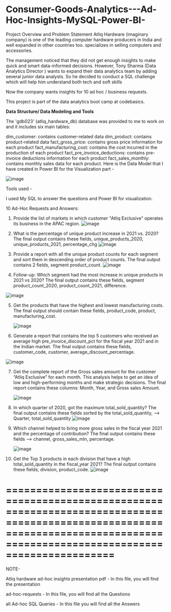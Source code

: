 # Consumer-Goods-Analytics---Ad-Hoc-Insights-MySQL-Power-BI-

Project Overview and Problem Statement
Atliq Hardware (imaginary company) is one of the leading computer hardware producers in India and well expanded in other countries too. specializes in selling computers and accessories.

The management noticed that they did not get enough insights to make quick and smart data-informed decisions. However, Tony Sharma (Data Analytics Director ) wants to expand their data analytics team by adding several junior data analysts. So he decided to conduct a SQL challenge which will help him understand both tech and soft skills

Now the company wants insights for 10 ad hoc / business requests.

This project is part of the data analytics boot camp at codebasics.

**__Data Structure/ Data Modeling and Tools__**

The 'gdb023' (atliq_hardware_db) database was provided to me to work on and it includes six main tables:

dim_customer: contains customer-related data
dim_product: contains product-related data
fact_gross_price: contains gross price information for each product
fact_manufacturing_cost: contains the cost incurred in the production of each product
fact_pre_invoice_deductions: contains pre-invoice deductions information for each product
fact_sales_monthly: contains monthly sales data for each product.
Here is the Data Model that I have created in Power BI for the Visualization part -

![image](https://github.com/user-attachments/assets/0ccc3390-e126-41c8-a6fe-380570c88b70)


Tools used -

I used My SQL to answer the questions
and Power BI for visualization.

10 Ad-Hoc Requests and Answers:
1. Provide the list of markets in which customer "Atliq Exclusive" operates its business in the APAC region.
![image](https://github.com/user-attachments/assets/0c99f060-79ea-45f8-8c66-e8d0878ae0ff)


2. What is the percentage of unique product increase in 2021 vs. 2020? The final output contains these fields, unique_products_2020, unique_products_2021, percentage_chg
![image](https://github.com/user-attachments/assets/795d710f-1a13-4d57-8837-eab5414c96e2)

3. Provide a report with all the unique product counts for each segment and sort them in descending order of product counts. The final output contains 2 fields, segment product_count.
   ![image](https://github.com/user-attachments/assets/ee633e6b-915e-4542-bfb6-81e8be22fc2f)

4. Follow-up: Which segment had the most increase in unique products in 2021 vs 2020? The final output contains these fields, segment product_count_2020, product_count_2021, difference.

![image](https://github.com/user-attachments/assets/ca4e6444-6af9-4b5a-b2b4-f2e9d70a8cc8)

5. Get the products that have the highest and lowest manufacturing costs. The final output should contain these fields, product_code, product, manufacturing_cost.

   ![image](https://github.com/user-attachments/assets/ecb80da8-5307-4f9e-9b37-3ca9934b3238)


6. Generate a report that contains the top 5 customers who received an average high pre_invoice_discount_pct for the fiscal year 2021 and in the Indian market. The final output contains these fields, customer_code, customer, average_discount_percentage.

![image](https://github.com/user-attachments/assets/682a6678-780f-4f52-ad22-eb42cf0e3664)


7. Get the complete report of the Gross sales amount for the customer “Atliq Exclusive” for each month. This analysis helps to get an idea of low and high-performing months and make strategic decisions. The final report contains these columns: Month, Year, and Gross sales Amount.

   ![image](https://github.com/user-attachments/assets/e5c35f3e-a191-46b3-b260-b2302cffc2f6)

8. In which quarter of 2020, got the maximum total_sold_quantity? The final output contains these fields sorted by the total_sold_quantity, --> Quarter, total_sold_quantity
![image](https://github.com/user-attachments/assets/2466d37a-88ac-4363-962f-e373399ed58b)

9. Which channel helped to bring more gross sales in the fiscal year 2021 and the percentage of contribution? The final output contains these fields --> channel, gross_sales_mln, percentage.

   ![image](https://github.com/user-attachments/assets/a77d45af-ed28-48d6-aef9-1079a042a1dc)

10. Get the Top 3 products in each division that have a high total_sold_quantity in the fiscal_year 2021? The final output contains these fields, division, product_code.
    ![image](https://github.com/user-attachments/assets/ad424230-c462-4cd5-ab24-a9b9544d0558)

==============================================================================================================================================================================
===============================================================================================




NOTE-

Atliq hardware ad-hoc insights presentation pdf - In this file, you will find the presentation

ad-hoc-requests - In this file, you will find all the Questions

all Ad-hoc SQL Queries - In this file you will find all the Answers











